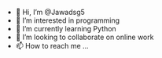 - 👋 Hi, I’m @Jawadsg5
- 👀 I’m interested in programming
- 🌱 I’m currently learning Python
- 💞️ I’m looking to collaborate on online work
- 📫 How to reach me ...

<!---
Jawadsg5/Jawadsg5 is a ✨ special ✨ repository because its `README.md` (this file) appears on your GitHub profile.
You can click the Preview link to take a look at your changes.
--->
